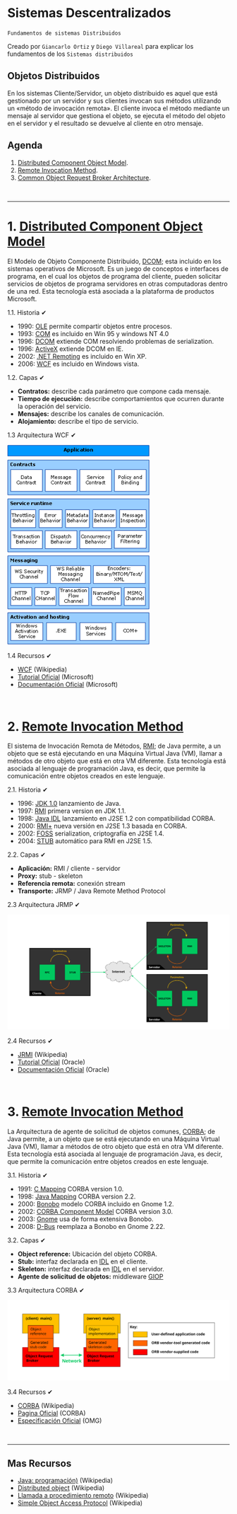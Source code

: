# Sistemas Descentralizados
<p><code>Fundamentos de sistemas Distribuidos</code></p>
<p>Creado por <code>Giancarlo Ortiz</code> y <code>Diego Villareal</code> para explicar los fundamentos de los <code>Sistemas distribuidos</code></p>

## Objetos Distribuidos
En los sistemas Cliente/Servidor, un objeto distribuido es aquel que está gestionado por un servidor y sus clientes invocan sus métodos utilizando un «método de invocación remota». El cliente invoca el método mediante un mensaje al servidor que gestiona el objeto, se ejecuta el método del objeto en el servidor y el resultado se devuelve al cliente en otro mensaje.


## Agenda
1. [Distributed Component Object Model](#1-distributed-component-object-model).
1. [Remote Invocation Method](#2-remote-invocation-method).
1. [Common Object Request Broker Architecture](#2-common-object-request-broker-architecture).

<br>

---
# 1. [Distributed Component Object Model](#agenda)
El Modelo de Objeto Componente Distribuido, [DCOM][1]; esta incluido en los sistemas operativos de Microsoft. Es un juego de conceptos e interfaces de programa, en el cual los objetos de programa del cliente, pueden solicitar servicios de objetos de programa servidores en otras computadoras dentro de una red. Esta tecnología está asociada a la plataforma de productos Microsoft.

[1]:https://es.wikipedia.org/wiki/Modelo_de_Objetos_de_Componentes_Distribuidos


1.1. Historia ✔
* 1990: [OLE][11_1] permite compartir objetos entre procesos.
* 1993: [COM][11_2] es incluido en Win 95 y windows NT 4.0
* 1996: [DCOM][11_3] extiende COM resolviendo problemas de serialization.
* 1996: [ActiveX][11_4] extiende DCOM en IE.
* 2002: [.NET Remoting][11_5] es incluido en Win XP.
* 2006: [WCF][11_6] es incluido en Windows vista.

[11_1]:https://es.wikipedia.org/wiki/Object_Linking_and_Embedding
[11_2]:https://es.wikipedia.org/wiki/Component_Object_Model
[11_3]:https://es.wikipedia.org/wiki/Modelo_de_Objetos_de_Componentes_Distribuidos
[11_4]:https://es.wikipedia.org/wiki/ActiveX
[11_5]:https://en.m.wikipedia.org/wiki/.NET_Remoting
[11_6]:https://es.wikipedia.org/wiki/Windows_Communication_Foundation

1.2. Capas ✔
* __Contratos:__ describe cada parámetro que compone cada mensaje.
* __Tiempo de ejecución:__ describe comportamientos que ocurren durante la operación del servicio.
* __Mensajes:__ describe los canales de comunicación.
* __Alojamiento:__ describe el tipo de servicio.


1.3 Arquitectura WCF ✔

![Imagen de Arquitectura WCF](../img/wcf-architecture.gif "Windows Communication Foundation")

1.4 Recursos ✔
* [WCF](https://en.wikipedia.org/wiki/Windows_Communication_Foundation) (Wikipedia)
* [Tutorial Oficial](https://learn.microsoft.com/en-us/dotnet/framework/wcf/getting-started-tutorial) (Microsoft)
* [Documentación Oficial](https://learn.microsoft.com/en-us/dotnet/framework/wcf/) (Microsoft)

<br>

# 2. [Remote Invocation Method](#agenda)
El sistema de Invocación Remota de Métodos, [RMI][2]; de Java permite, a un objeto que se está ejecutando en una Máquina Virtual Java (VM), llamar a métodos de otro objeto que está en otra VM diferente. Esta tecnología está asociada al lenguaje de programación Java, es decir, que permite la comunicación entre objetos creados en este lenguaje.

[2]:https://es.wikipedia.org/wiki/Java_Remote_Method_Invocation

2.1. Historia ✔
* 1996: [JDK 1.0][21_1] lanzamiento de Java.
* 1997: [RMI][21_2] primera version en JDK 1.1.
* 1998: [Java IDL][21_3] lanzamiento en J2SE 1.2 con compatibilidad CORBA.
* 2000: [RMI+][21_4] nueva versión en J2SE 1.3 basada en CORBA.
* 2002: [FOSS][21_5] serialization, criptografía en J2SE 1.4.
* 2004: [STUB][21_6] automático para RMI en J2SE 1.5.

[21_1]:https://en.wikipedia.org/wiki/Java_version_history
[21_2]:https://es.wikipedia.org/wiki/Java_Remote_Method_Invocation
[21_3]:https://es.wikipedia.org/wiki/Java_IDL
[21_4]:https://es.wikipedia.org/wiki/Java_SE
[21_5]:https://es.wikipedia.org/wiki/Software_libre_y_de_c%C3%B3digo_abierto
[21_6]:https://es.wikipedia.org/wiki/Stub


2.2. Capas ✔
* __Aplicación:__ RMI / cliente - servidor
* __Proxy:__ stub - skeleton
* __Referencia remota:__ conexión stream
* __Transporte:__ JRMP / Java Remote Method Protocol


2.3 Arquitectura JRMP ✔

![Imagen de Arquitectura RMI](../img/rmi-architecture.svg "Java Remote Method Protocol")

2.4 Recursos ✔
* [JRMI](https://en.wikipedia.org/wiki/Java_remote_method_invocation) (Wikipedia)
* [Tutorial Oficial](https://docs.oracle.com/javase/tutorial/rmi/index.html) (Oracle)
* [Documentación Oficial](https://docs.oracle.com/javase/7/docs/technotes/guides/rmi/index.html) (Oracle)


<br>

# 3. [Remote Invocation Method](#agenda)
La Arquitectura de agente de solicitud de objetos comunes, [CORBA][3]; de Java permite, a un objeto que se está ejecutando en una Máquina Virtual Java (VM), llamar a métodos de otro objeto que está en otra VM diferente. Esta tecnología está asociada al lenguaje de programación Java, es decir, que permite la comunicación entre objetos creados en este lenguaje.

[3]:https://es.wikipedia.org/wiki/CORBA

3.1. Historia ✔
* 1991: [C Mapping][31_1] CORBA version 1.0.
* 1998: [Java Mapping][31_2] CORBA version 2.2.
* 2000: [Bonobo][31_3] modelo CORBA incluido en Gnome 1.2.
* 2002: [CORBA Component Model][31_4] CORBA version 3.0.
* 2003: [Gnome][31_5] usa de forma extensiva Bonobo.
* 2008: [D-Bus][31_6] reemplaza a Bonobo en Gnome 2.22.


[31_1]:https://es.wikipedia.org/wiki/C_(lenguaje_de_programaci%C3%B3n)/
[31_2]:https://es.wikipedia.org/wiki/Java_(lenguaje_de_programaci%C3%B3n)/
[31_3]:https://en.wikipedia.org/wiki/Bonobo_(GNOME)/
[31_4]:https://en.wikipedia.org/wiki/Common_Object_Request_Broker_Architecture#CORBA_Component_Model_(CCM)/
[31_5]:https://en.wikipedia.org/wiki/GNOME_2
[31_6]:https://es.wikipedia.org/wiki/D-Bus

3.2. Capas ✔
* __Object reference:__ Ubicación del objeto CORBA.
* __Stub:__ interfaz declarada en [IDL][32_2] en el cliente.
* __Skeleton:__ interfaz declarada en [IDL][32_2] en el servidor.
* __Agente de solicitud de objetos:__ middleware [GIOP][32_4]

[32_2]:https://es.wikipedia.org/wiki/Lenguaje_de_descripci%C3%B3n_de_interfaz
[32_4]:https://es.wikipedia.org/wiki/GIOP


3.3 Arquitectura CORBA ✔

![Imagen de Arquitectura RMI](../img/corba-architecture.svg "Java Remote Method Protocol")


3.4 Recursos ✔
* [CORBA](https://en.m.wikipedia.org/wiki/Common_Object_Request_Broker_Architecture) (Wikipedia)
* [Pagina Oficial](https://www.corba.org/index.htm) (CORBA)
* [Especificación Oficial](https://www.omg.org/spec/CCM/) (OMG)

<br>

---
## Mas Recursos
- [Java: programación)](https://es.wikipedia.org/wiki/Java_(lenguaje_de_programaci%C3%B3n)) (Wikipedia)
- [Distributed object](https://en.m.wikipedia.org/wiki/Distributed_object) (Wikipedia)
- [Llamada a procedimiento remoto](https://es.wikipedia.org/wiki/Llamada_a_procedimiento_remotos) (Wikipedia)
- [Simple Object Access Protocol](https://es.wikipedia.org/wiki/Simple_Object_Access_Protocol) (Wikipedia)